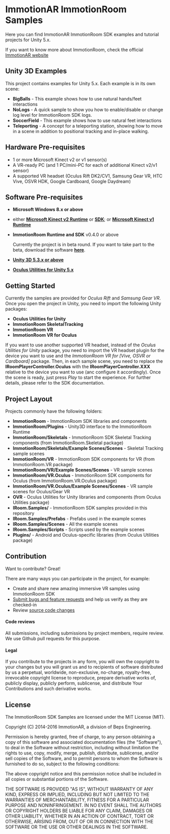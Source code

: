 # ImmotionAR ImmotionRoom Samples

Here you can find ImmotionAR ImmotionRoom SDK examples and tutorial projects for Unity 5.x.

If you want to know more about ImmotionRoom, check the official [ImmotionAR website](http://www.immotionar.com)

Unity 3D Examples
-----------------
This project contains examples for Unity 5.x.  Each example is in its own scene:
* **BigBalls** - This example shows how to use natural hands/feet interactions
* **NoLogs** - A quick sample to show you how to enable/disable or change log level for ImmotionRoom SDK logs.
* **SoccerField** - This example shows how to use natural feet interactions
* **Teleporting** - A concept for a teleporting station, showing how to move in a scene in addition to positional tracking and in-place walking.

Hardware Pre-requisites
-----------------------
* 1 or more Microsoft Kinect v2 or v1 sensor(s)
* A VR-ready PC (and 1 PC/mini-PC for each of additional Kinect v2/v1 sensor)
* A supported VR headset (Oculus Rift DK2/CV1, Samsung Gear VR, HTC Vive, OSVR HDK, Google Cardboard, Google Daydream)

Software Pre-requisites
-----------------------
* **Microsoft Windows 8.x or above**
* either **[Microsoft Kinect v2 Runtime](https://www.microsoft.com/en-us/download/details.aspx?id=44559)** or **[SDK](https://www.microsoft.com/en-us/download/details.aspx?id=44561)**; or **[Microsoft Kinect v1 Runtime](https://www.microsoft.com/en-us/download/details.aspx?id=40277)**

* **ImmotionRoom Runtime and SDK** v0.4.0 or above

    Currently the project is in beta round.
    If you want to take part to the beta, download the software **[here](http://www.immotionar.com/en/pricing/)**.

* **[Unity 3D 5.3.x or above](https://unity3d.com/get-unity/download)**
* **[Oculus Utilities for Unity 5.x](https://developer3.oculus.com/downloads/game-engines/1.10.0/Oculus_Utilities_for_Unity_5/)**

Getting Started
---------------
Currently the samples are provided for *Oculus Rift* and *Samsung Gear VR*.
Once you open the project in Unity, you need to import the following Unity packages:
* **Oculus Utilities for Unity**
* **ImmotionRoom SkeletalTracking**
* **ImmotionRoom VR**
* **ImmotionRoom VR for Oculus**

If you want to use another supported VR headset, instead of the *Oculus Utilities for Unity* package, you need to import the VR headset plugin for the device you want to use and the *ImmotionRoom VR for [Vive, OSVR or Cardboard]* package.
Then, in each sample scene, you need to replace the **IRoomPlayerController.Oculus** with the **IRoomPlayerController.XXX** relative to the device you want to use (anc configure it accordingly).
Once the scene is ready, just press *Play* to start the experience. For further details, please refer to the SDK documentation.    

Project Layout
--------------
Projects commonly have the following folders:
* **ImmotionRoom** - ImmotionRoom SDK libraries and components
* **ImmotionRoom/Plugins** - Unity3D interface to the ImmotionRoom Runtime
* **ImmotionRoom/Skeletals** - ImmotionRoom SDK Skeletal Tracking components (from ImmotionRoom.Skeletal package)
* **ImmotionRoom/Skeletals/Example Scenes/Scenes** - Skeletal Tracking sample scenes
* **ImmotionRoom/VR** - ImmotionRoom SDK components for VR (from ImmotionRoom.VR package)
* **ImmotionRoom/VR/Example Scenes/Scenes** - VR sample scenes
* **ImmotionRoom/VR.Oculus** - ImmotionRoom SDK components for Oculus (from ImmotionRoom.VR.Oculus package)
* **ImmotionRoom/VR.Oculus/Example Scenes/Scenes** - VR sample scenes for Oculus/Gear VR
* **OVR** - Oculus Utilities for Unity libraries and components (from Oculus Utilities package)
* **IRoom.Samples/** - ImmotionRoom SDK samples provided in this repository
* **IRoom.Samples/Prefabs** - Prefabs used in the example scenes
* **IRoom.Samples/Scenes** - All the example scenes
* **IRoom.Samples/Scripts** - Scripts used by the example scenes
* **Plugins/** - Android and Oculus-specific libraries (from Oculus Utilities package)

Contribution
------------
Want to contribute? Great!

There are many ways you can participate in the project, for example:
* Create and share new amazing immersive VR samples using ImmotionRoom SDK
* [Submit bugs and feature requests](https://github.com/gianni-rg/immotionroom-samples/issues) and help us verify as they are checked-in
* Review [source code changes](https://github.com/gianni-rg/immotionroom-samples/pulls)

#### Code reviews
All submissions, including submissions by project members, require review. We use Github pull requests for this purpose.

#### Legal
If you contribute to the projects in any form, you will own the copyright to your changes but you will grant us and to recipients of software distributed by us a perpetual, worldwide, non-exclusive, no-charge, royalty-free, irrevocable copyright license to reproduce, prepare derivative works of, publicly display, publicly perform, sublicense, and distribute Your Contributions and such derivative works. 

License
-------
The ImmotionRoom SDK Samples are licensed under the MIT License (MIT).

Copyright (C) 2014-2016 ImmotionAR, a division of Beps Engineering.

Permission is hereby granted, free of charge, to any person obtaining a copy
of this software and associated documentation files (the "Software"), to deal
in the Software without restriction, including without limitation the rights
to use, copy, modify, merge, publish, distribute, sublicense, and/or sell
copies of the Software, and to permit persons to whom the Software is
furnished to do so, subject to the following conditions:

The above copyright notice and this permission notice shall be included in all
copies or substantial portions of the Software.

THE SOFTWARE IS PROVIDED "AS IS", WITHOUT WARRANTY OF ANY KIND, EXPRESS OR
IMPLIED, INCLUDING BUT NOT LIMITED TO THE WARRANTIES OF MERCHANTABILITY,
FITNESS FOR A PARTICULAR PURPOSE AND NONINFRINGEMENT. IN NO EVENT SHALL THE
AUTHORS OR COPYRIGHT HOLDERS BE LIABLE FOR ANY CLAIM, DAMAGES OR OTHER
LIABILITY, WHETHER IN AN ACTION OF CONTRACT, TORT OR OTHERWISE, ARISING FROM,
OUT OF OR IN CONNECTION WITH THE SOFTWARE OR THE USE OR OTHER DEALINGS IN THE
SOFTWARE.
